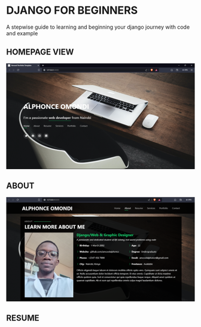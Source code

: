 # DJANGO FOR BEGINNERS
A stepwise guide to learning and beginning your django journey with code and example

## HOMEPAGE VIEW
![Alt text](image.png)

## ABOUT 
![Alt text](image-1.png)

## RESUME
